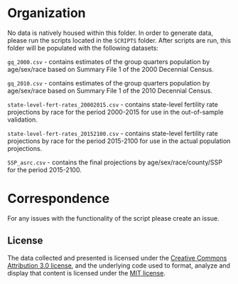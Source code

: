 # Organization

No data is natively housed within this folder. In order to generate data, please run the scripts located in the `SCRIPTS` folder. After scripts are run, this folder will be populated with the following datasets:

`gq_2000.csv` - contains estimates of the group quarters population by age/sex/race based on Summary File 1 of the 2000 Decennial Census.

`gq_2010.csv` - contains estimates of the group quarters population by age/sex/race based on Summary File 1 of the 2010 Decennial Census.

`state-level-fert-rates_20002015.csv` - contains state-level fertility rate projections by race for the period 2000-2015 for use in the out-of-sample validation.

`state-level-fert-rates_20152100.csv` - contains state-level fertility rate projections by race for the period 2015-2100 for use in the actual population projections.

`SSP_asrc.csv` - contains the final projections by age/sex/race/county/SSP for the period 2015-2100.

# Correspondence
For any issues with the functionality of the script please create an issue.

## License
The data collected and presented is licensed under the [Creative Commons Attribution 3.0 license](http://creativecommons.org/licenses/by/3.0/us/deed.en_US), and the underlying code used to format, analyze and display that content is licensed under the [MIT license](http://opensource.org/licenses/mit-license.php).
